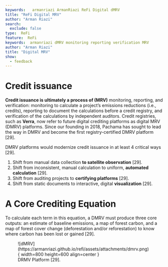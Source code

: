 ```yaml
---
keywords:   armanriazi ArmanRiazi ReFi Digital dMRV
title: "ReFi Digital MRV"
author: "Arman Riazi"
search:
  exclude: false
type:  ReFi
feature:  ReFi
keywords:  armanriazi dMRV monitoring reporting verification MRV
author: "Arman Riazi"
title: "Digital MRV"
show:
  - feedback
---
```


# Credit issuance

**Credit issuance is ultimately a process of (MRV)** monitoring, reporting, and verification: 
monitoring to calculate a project’s emissions reductions (i.e., credits), reporting to document the calculations before a credit registry, and verification of the calculations by independent auditors. Credit registries, such as **Verra**, now refer to future digital crediting platforms as digital MRV (DMRV) platforms. Since our founding in 2018, Pachama has sought to lead the way in DMRV and become the first registry-certified DMRV platform [29].

DMRV platforms would modernize credit issuance in at least 4 critical ways [29].

1. Shift from manual data collection **to satellite observation** [29].
2. Shift from inconsistent, manual calculation to uniform, **automated calculation** [29].
3. Shift from auditing projects to **certifying platforms** [29].
4. Shift from static documents to interactive, digital **visualization** [29].

# A Core Crediting Equation

To calculate each term in this equation, a DMRV must produce three core outputs: an estimate of baseline emissions, a map of forest carbon, and a map of forest cover change (deforestation and/or reforestation) to know where carbon has been lost or gained [29].

<figure markdown>
![dMRV](https://armanriazi.github.io/refi/assets/attachments/dmrv.png){ width=800 height=600 align=center }
<figcaption>DRMV Platform [29].</figcaption>
</figure>


